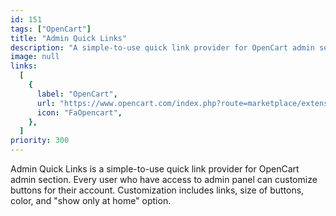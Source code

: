 ```yaml
---
id: 151
tags: ["OpenCart"]
title: "Admin Quick Links"
description: "A simple-to-use quick link provider for OpenCart admin section"
image: null
links:
  [
    {
      label: "OpenCart",
      url: "https://www.opencart.com/index.php?route=marketplace/extension/info&extension_id=19699",
      icon: "FaOpencart",
    },
  ]
priority: 300
---
```


Admin Quick Links is a simple-to-use quick link provider for OpenCart admin section. Every user who have access to admin panel can customize buttons for their account. Customization includes links, size of buttons, color, and "show only at home" option.
